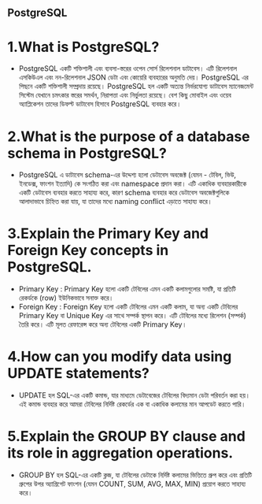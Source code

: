 ## PostgreSQL


# 1.What is PostgreSQL?
- PostgreSQL একটি শক্তিশালী এবং ব্যবসা-স্তরের ওপেন সোর্স রিলেশনাল ডাটাবেস। এটি রিলেশনাল এসকিউএল এবং নন-রিলেশনাল JSON ডেটা এবং কোয়েরি ব্যবহারের অনুমতি দেয়। PostgreSQL এর পিছনে একটি শক্তিশালী সম্প্রদায় রয়েছে। PostgreSQL হল একটি অত্যন্ত নির্ভরযোগ্য ডাটাবেস ম্যানেজমেন্ট সিস্টেম যেখানে চমৎকার স্তরের সমর্থন, নিরাপত্তা এবং নির্ভুলতা রয়েছে। বেশ কিছু মোবাইল এবং ওয়েব অ্যাপ্লিকেশন তাদের ডিফল্ট ডাটাবেস হিসাবে PostgreSQL ব্যবহার করে।

# 2.What is the purpose of a database schema in PostgreSQL?
- PostgreSQL এ ডাটাবেস schema-এর উদ্দেশ্য হলো ডেটাবেস অবজেক্ট (যেমন - টেবিল, ভিউ, ইনডেক্স, ফাংশন ইত্যাদি) কে সংগঠিত করা এবং namespace প্রদান করা। এটি একাধিক ব্যবহারকারীকে একটি ডেটাবেস ব্যবহার করতে সাহায্য করে, কারণ schema ব্যবহার করে ডেটাবেস অবজেক্টগুলিকে আলাদাভাবে চিহ্নিত করা যায়, যা তাদের মধ্যে  naming conflict এড়াতে সাহায্য করে। 

# 3.Explain the Primary Key and Foreign Key concepts in PostgreSQL.
- Primary Key : Primary Key হলো একটি টেবিলের এমন একটি  কলামগুলোর সমষ্টি, যা প্রতিটি রেকর্ডকে (row) ইউনিকভাবে সনাক্ত করে।
- Foreign Key : Foreign Key হলো একটি টেবিলের এমন একটি কলাম, যা অন্য একটি টেবিলের Primary Key বা Unique Key এর সাথে সম্পর্ক স্থাপন করে। এটি টেবিলের মধ্যে রিলেশন (সম্পর্ক) তৈরি করে। এটি মূলত রেফারেন্স করে অন্য টেবিলের একটি Primary Key। 

# 4.How can you modify data using UPDATE statements?
- UPDATE হল SQL-এর একটি কমান্ড, যার মাধ্যমে ডেটাবেজের টেবিলের বিদ্যমান ডেটা পরিবর্তন করা হয়।
এই কমান্ড ব্যবহার করে আমরা টেবিলের নির্দিষ্ট রেকর্ডের এক বা একাধিক কলামের মান আপডেট করতে পারি।

# 5.Explain the GROUP BY clause and its role in aggregation operations.
- GROUP BY হল SQL-এর একটি ক্লজ, যা টেবিলের ডেটাকে নির্দিষ্ট কলামের ভিত্তিতে গ্রুপ করে এবং প্রতিটি গ্রুপের উপর অ্যাগ্রিগেট ফাংশন (যেমন COUNT, SUM, AVG, MAX, MIN) প্রয়োগ করতে সাহায্য করে।